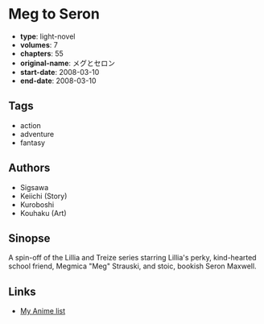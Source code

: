 # Meg to Seron

-   **type**: light-novel
-   **volumes**: 7
-   **chapters**: 55
-   **original-name**: メグとセロン
-   **start-date**: 2008-03-10
-   **end-date**: 2008-03-10

## Tags

-   action
-   adventure
-   fantasy

## Authors

-   Sigsawa
-   Keiichi (Story)
-   Kuroboshi
-   Kouhaku (Art)

## Sinopse

A spin-off of the Lillia and Treize series starring Lillia's perky, kind-hearted school friend, Megmica "Meg" Strauski, and stoic, bookish Seron Maxwell.

## Links

-   [My Anime list](https://myanimelist.net/manga/7092/Meg_to_Seron)
